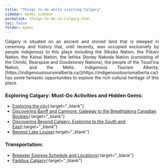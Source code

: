```yaml
---
title: "Things to do while visiting Calgary"
sidebar: mydoc_sidebar
permalink: things-to-do-in-Calgary.html
toc: false 
folder: mydoc
---
```

<p align="justify">
Calgary is situated on an ancient and storied land that is steeped in ceremony and history that, until recently, was occupied exclusively by people indigenous to this place including the Siksika Nation, the Piikani Nation, the Kainai Nation, the Îethka Stoney Nakoda Nation (consisting of the Chiniki, Bearspaw and Goodstoney Nations), the people of the Tsuut’ina Nation, and the Métis. Indigenous Tourism Alberta, [https://indigenoustourismalberta.ca/](https://indigenoustourismalberta.ca/) has some fantastic opportunities to explore the rich cultural heritage of this place.</p>

### Exploring Calgary: Must-Do Activities and Hidden Gems:
* [Exploring the city](Exploring-the-city.html){:target="_blank"}  
* [Discovering Banff and Canmore: Gateway to the Breathtaking Canadian Rockies](Discovering-Banff-and-Canmore.html){:target="_blank"}  
* [Discovering Beyond Calgary: Exploring to the South and East](Exploring-to-the-South-and-East.html){:target="_blank"} 
* [Beyond Lake Louise](Beyond-Lake-Louise.html){:target="_blank"} 

### Transportation:

- [Brewster Express Schedule and Locations](https://www.banffjaspercollection.com/brewster-express/schedule-locations/){:target="_blank"}
- [Parkbus Calgary](https://parks.canada.ca/pn-np/ab/banff/visit/parkbus/calgary){:target="_blank"}
